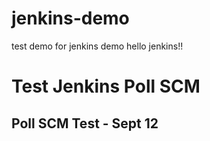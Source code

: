 # jenkins-demo
test demo for jenkins demo
hello jenkins!!

# Test Jenkins Poll SCM
## Poll SCM Test - Sept 12


